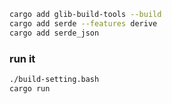 ```bash
cargo add glib-build-tools --build
cargo add serde --features derive
cargo add serde_json
```
### run it
```bash
./build-setting.bash
cargo run
```
